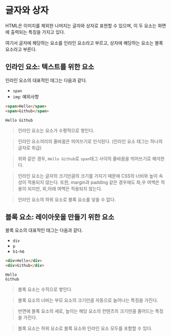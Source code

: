 # 글자와 상자

HTML은 이미지를 제외한 나머지는 글자와 상자로 표현할 수 있으며, 이 두 요소는 화면에 출력되는 특징을 가지고 있다. 

여기서 글자에 해당하는 요소를 인라인 요소라고 부르고, 상자에 해당하는 요소는 블록 요소라고 부른다.

## 인라인 요소: 텍스트를 위한 요소

인라인 요소의 대표적인 태그는 다음과 같다. 

- `span`
- `img`: 예외사항

```html
<span>Hello</span>
<span>Github</span>
```

```text
Hello Github
```

> 인라인 요소는 요소가 수평적으로 쌓인다.

> 인라인 요소끼리의 줄바꿈은 띄어쓰기로 인식된다. (인라인 요소 태그는 하나의 글자로 취급)

> 위와 같은 경우, `Hello Github`로 `span`태그 사이의 줄바꿈을 띄어쓰기로 해석한다. 

> 인라인 요소는 글자의 크기만큼의 크기를 가지기 때문에 CSS의 너비와 높이 속성이 적용되지 않는다.
> 또한, margin과 padding 같은 경우에도 좌,우 여백은 적용이 되지만, 위,아래 여백은 적용되지 않는다.

> 인라인 요소의 하위 요소로 블록 요소를 넣을 수 없다. 


## 블록 요소: 레이아웃을 만들기 위한 요소

블록 요소의 대표적인 태그는 다음과 같다.

- `div`
- `p`
- `h1~h6`

```html
<div>Hello</div>
<div>Github</div>
```

```text
Hello
Github
```

> 블록 요소는 수직으로 쌓인다.

> 블록 요소의 너비는 부모 요소의 크기만큼 자동으로 늘어나는 특징을 가진다.

> 반면에 블록 요소의 세로, 높이는 해당 요소의 컨텐츠의 크기만큼 줄어드는 특징을 가진다.

> 블록 요소는 하위 요소로 블록 요소와 인라인 요소 모두를 포함할 수 있다. 

